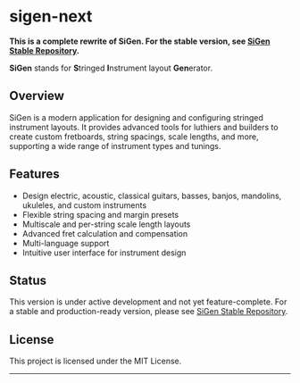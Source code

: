 # sigen-next

**This is a complete rewrite of SiGen. For the stable version, see [SiGen Stable Repository](https://github.com/Polymaker/sigen).**

**SiGen** stands for **S**tringed **I**nstrument layout **Gen**erator.

## Overview

SiGen is a modern application for designing and configuring stringed instrument layouts. It provides advanced tools for luthiers and builders to create custom fretboards, string spacings, scale lengths, and more, supporting a wide range of instrument types and tunings.

## Features

- Design electric, acoustic, classical guitars, basses, banjos, mandolins, ukuleles, and custom instruments
- Flexible string spacing and margin presets
- Multiscale and per-string scale length layouts
- Advanced fret calculation and compensation
- Multi-language support
- Intuitive user interface for instrument design

## Status

This version is under active development and not yet feature-complete. For a stable and production-ready version, please see [SiGen Stable Repository](https://github.com/Polymaker/sigen).

## License

This project is licensed under the MIT License.

---
